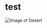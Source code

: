 # test
![Image of Desert](https://github.com/Exp-Communicate-Using-Markdown-Cohort-1/series-communicate-using-markdown-MoAbbasid/assets/109457597/73368790-8319-472a-9a41-27fbaabd24f2)
